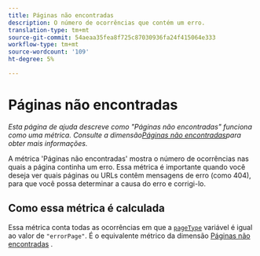 ```yaml
---
title: Páginas não encontradas
description: O número de ocorrências que contém um erro.
translation-type: tm+mt
source-git-commit: 54aeaa35fea8f725c87030936fa24f415064e333
workflow-type: tm+mt
source-wordcount: '109'
ht-degree: 5%

---
```



# Páginas não encontradas

*Esta página de ajuda descreve como &quot;Páginas não encontradas&quot; funciona como uma métrica. Consulte a dimensão[Páginas não encontradas](../dimensions/pages-not-found.md)para obter mais informações.*

A métrica &#39;Páginas não encontradas&#39; mostra o número de ocorrências nas quais a página continha um erro. Essa métrica é importante quando você deseja ver quais páginas ou URLs contêm mensagens de erro (como 404), para que você possa determinar a causa do erro e corrigi-lo.

## Como essa métrica é calculada

Essa métrica conta todas as ocorrências em que a [`pageType`](/help/implement/vars/page-vars/pagetype.md) variável é igual ao valor de `"errorPage"`. É o equivalente métrico da dimensão [Páginas não encontradas](../dimensions/pages-not-found.md) .